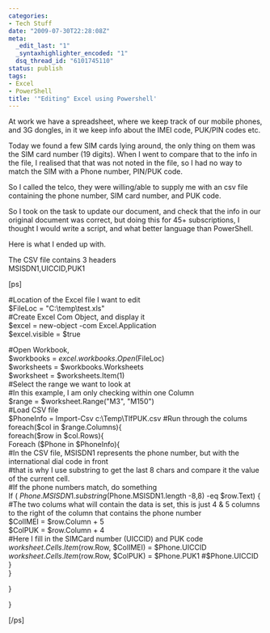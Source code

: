 ```yaml
---
categories:
- Tech Stuff
date: "2009-07-30T22:28:08Z"
meta:
  _edit_last: "1"
  _syntaxhighlighter_encoded: "1"
  dsq_thread_id: "6101745110"
status: publish
tags:
- Excel
- PowerShell
title: '"Editing" Excel using Powershell'
---
```

At work we have a spreadsheet, where we keep track of our mobile phones, and 3G dongles, in it we keep info about the IMEI code, PUK/PIN codes etc.

Today we found a few SIM cards lying around, the only thing on them was the SIM card number (19 digits). When I went to compare that to the info in the file, I realised that that was not noted in the file, so I had no way to match the SIM with a Phone number, PIN/PUK code.

So I called the telco, they were willing/able to supply me with an csv file containing the phone number, SIM card number, and PUK code.

So I took on the task to update our document, and check that the info in our original document was correct, but doing this for 45+ subscriptions, I thought I would write a script, and what better language than PowerShell.

Here is what I ended up with.

The CSV file contains 3 headers  
MSISDN1,UICCID,PUK1

[ps]

#Location of the Excel file I want to edit  
$FileLoc = "C:\temp\test.xls"  
#Create Excel Com Object, and display it  
$excel = new-object -com Excel.Application  
$excel.visible = $true

#Open Workbook,  
$workbooks = $excel.workbooks.Open($FileLoc)  
$worksheets = $workbooks.Worksheets  
$worksheet = $worksheets.Item(1)  
#Select the range we want to look at  
#In this example, I am only checking within one Column  
$range = $worksheet.Range("M3", "M150")  
#Load CSV file  
$PhoneInfo = Import-Csv c:\Temp\TlfPUK.csv  
#Run through the colums  
foreach($col in $range.Columns){  
 foreach($row in $col.Rows){  
 Foreach ($Phone in $PhoneInfo){  
 #In the CSV file, MSISDN1 represents the phone number, but with the international dial code in front  
 #that is why I use substring to get the last 8 chars and compare it the value of the current cell.  
 #If the phone numbers match, do something  
 If ( $Phone.MSISDN1.substring($Phone.MSISDN1.length -8,8) -eq $row.Text) {  
 #The two colums what will contain the data is set, this is just 4 & 5 columns to the right of the column that contains the phone number  
 $ColIMEI = $row.Column + 5  
 $ColPUK = $row.Column + 4  
 #Here I fill in the SIMCard number (UICCID) and PUK code  
 $worksheet.Cells.Item($row.Row, $ColIMEI) = $Phone.UICCID  
 $worksheet.Cells.Item($row.Row, $ColPUK) = $Phone.PUK1  
 #$Phone.UICCID  
 }  
 }

}

}

[/ps]

